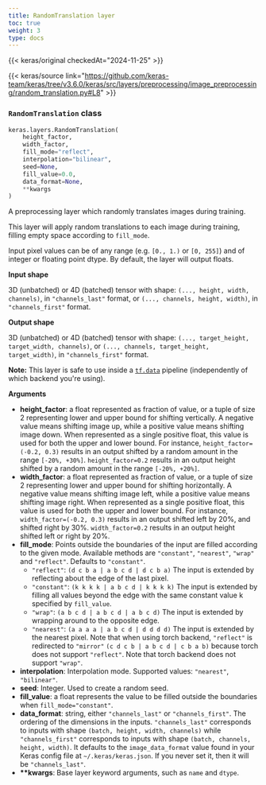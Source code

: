 ```yaml
---
title: RandomTranslation layer
toc: true
weight: 3
type: docs
---
```


{{< keras/original checkedAt="2024-11-25" >}}

{{< keras/source link="https://github.com/keras-team/keras/tree/v3.6.0/keras/src/layers/preprocessing/image_preprocessing/random_translation.py#L8" >}}

### `RandomTranslation` class

```python
keras.layers.RandomTranslation(
    height_factor,
    width_factor,
    fill_mode="reflect",
    interpolation="bilinear",
    seed=None,
    fill_value=0.0,
    data_format=None,
    **kwargs
)
```

A preprocessing layer which randomly translates images during training.

This layer will apply random translations to each image during training, filling empty space according to `fill_mode`.

Input pixel values can be of any range (e.g. `[0., 1.)` or `[0, 255]`) and of integer or floating point dtype. By default, the layer will output floats.

**Input shape**

3D (unbatched) or 4D (batched) tensor with shape: `(..., height, width, channels)`, in `"channels_last"` format, or `(..., channels, height, width)`, in `"channels_first"` format.

**Output shape**

3D (unbatched) or 4D (batched) tensor with shape: `(..., target_height, target_width, channels)`, or `(..., channels, target_height, target_width)`, in `"channels_first"` format.

**Note:** This layer is safe to use inside a [`tf.data`](https://www.tensorflow.org/api_docs/python/tf/data) pipeline (independently of which backend you're using).

**Arguments**

- **height_factor**: a float represented as fraction of value, or a tuple of size 2 representing lower and upper bound for shifting vertically. A negative value means shifting image up, while a positive value means shifting image down. When represented as a single positive float, this value is used for both the upper and lower bound. For instance, `height_factor=(-0.2, 0.3)` results in an output shifted by a random amount in the range `[-20%, +30%]`. `height_factor=0.2` results in an output height shifted by a random amount in the range `[-20%, +20%]`.
- **width_factor**: a float represented as fraction of value, or a tuple of size 2 representing lower and upper bound for shifting horizontally. A negative value means shifting image left, while a positive value means shifting image right. When represented as a single positive float, this value is used for both the upper and lower bound. For instance, `width_factor=(-0.2, 0.3)` results in an output shifted left by 20%, and shifted right by 30%. `width_factor=0.2` results in an output height shifted left or right by 20%.
- **fill_mode**: Points outside the boundaries of the input are filled according to the given mode. Available methods are `"constant"`, `"nearest"`, `"wrap"` and `"reflect"`. Defaults to `"constant"`.
  - `"reflect"`: `(d c b a | a b c d | d c b a)` The input is extended by reflecting about the edge of the last pixel.
  - `"constant"`: `(k k k k | a b c d | k k k k)` The input is extended by filling all values beyond the edge with the same constant value k specified by `fill_value`.
  - `"wrap"`: `(a b c d | a b c d | a b c d)` The input is extended by wrapping around to the opposite edge.
  - `"nearest"`: `(a a a a | a b c d | d d d d)` The input is extended by the nearest pixel. Note that when using torch backend, `"reflect"` is redirected to `"mirror"` `(c d c b | a b c d | c b a b)` because torch does not support `"reflect"`. Note that torch backend does not support `"wrap"`.
- **interpolation**: Interpolation mode. Supported values: `"nearest"`, `"bilinear"`.
- **seed**: Integer. Used to create a random seed.
- **fill_value**: a float represents the value to be filled outside the boundaries when `fill_mode="constant"`.
- **data_format**: string, either `"channels_last"` or `"channels_first"`. The ordering of the dimensions in the inputs. `"channels_last"` corresponds to inputs with shape `(batch, height, width, channels)` while `"channels_first"` corresponds to inputs with shape `(batch, channels, height, width)`. It defaults to the `image_data_format` value found in your Keras config file at `~/.keras/keras.json`. If you never set it, then it will be `"channels_last"`.
- **\*\*kwargs**: Base layer keyword arguments, such as `name` and `dtype`.
